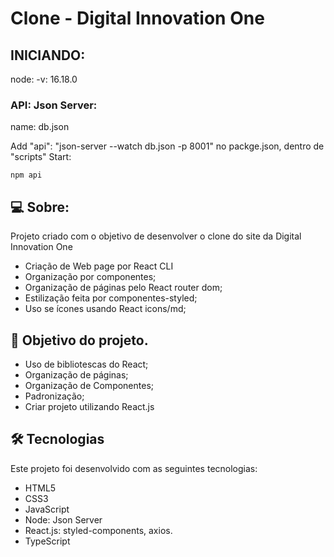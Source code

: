 # Clone - Digital Innovation One

## INICIANDO:

node: -v: 16.18.0

### API: Json Server:
name: db.json

Add "api": "json-server --watch db.json -p 8001" no packge.json, dentro de "scripts"
Start: 
```
npm api
```


## 💻 Sobre:

Projeto criado com o objetivo de desenvolver o clone do site da Digital Innovation One

- Criação de Web page por React CLI
- Organização por componentes;
- Organização de páginas pelo React router dom;
- Estilização feita por componentes-styled;
- Uso se ícones usando React icons/md;


## 🚀 Objetivo do projeto.

- Uso de bibliotescas do React;
- Organização de páginas;
- Organização de Componentes;
- Padronização;
- Criar projeto utilizando React.js


## 🛠 Tecnologias

Este projeto foi desenvolvido com as seguintes tecnologias:

- HTML5
- CSS3
- JavaScript
- Node: Json Server
- React.js: styled-components, axios.
- TypeScript
